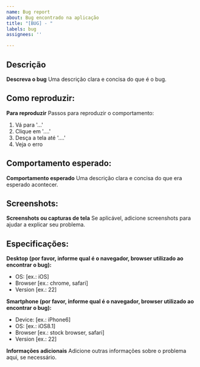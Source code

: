 ```yaml
---
name: Bug report
about: Bug encontrado na aplicação
title: "[BUG] - "
labels: bug
assignees: ''

---
```


## Descrição
**Descreva o bug**
Uma descrição clara e concisa do que é o bug.

## Como reproduzir:
**Para reproduzir**
Passos para reproduzir o comportamento:
1. Vá para '...'
2. Clique em '....'
3. Desça a tela até '....'
4. Veja o erro

## Comportamento esperado:
**Comportamento esperado**
Uma descrição clara e concisa do que era esperado acontecer.

## Screenshots:
**Screenshots ou capturas de tela**
Se aplicável, adicione screenshots para ajudar a explicar seu problema.

## Especificações:
**Desktop (por favor, informe qual é o navegador, browser utilizado ao encontrar o bug):**
 - OS: [ex.: iOS]
 - Browser [ex.: chrome, safari]
 - Version [ex.: 22]

**Smartphone (por favor, informe qual é o navegador, browser utilizado ao encontrar o bug):**
 - Device: [ex.: iPhone6]
 - OS: [ex.: iOS8.1]
 - Browser [ex.: stock browser, safari]
 - Version [ex.: 22]

**Informações adicionais**
Adicione outras informações sobre o problema aqui, se necessário.
